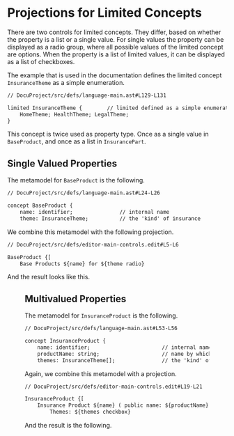 <script>
    import Figure from "$lib/figures/Figure.svelte";
</script>

# Projections for Limited Concepts

There are two controls for limited concepts. They differ, based on whether the property is a list or a single value.
For single values the property can be displayed as a radio group, where all possible values of the 
limited concept are options. When the property is a list of limited values, it can be displayed as a list of checkboxes.

The example that is used in the documentation defines the limited concept `InsuranceTheme` as a simple enumeration.

```txt
// DocuProject/src/defs/language-main.ast#L129-L131

limited InsuranceTheme {        // limited defined as a simple enumeration
    HomeTheme; HealthTheme; LegalTheme;
}
```

This concept is twice used as property type. Once as a single value in `BaseProduct`, and once 
as a list in `InsurancePart`.

## Single Valued Properties

The metamodel for `BaseProduct` is the following.

```txt
// DocuProject/src/defs/language-main.ast#L24-L26

concept BaseProduct {
    name: identifier;               // internal name
    theme: InsuranceTheme;          // the 'kind' of insurance
```

We combine this metamodel with the following projection.

```txt
// DocuProject/src/defs/editor-main-controls.edit#L5-L6

BaseProduct {[
    Base Products ${name} for ${theme radio}
```

And the result looks like this.

<Figure
imageName={'Documentation-Limited-Projections-screenshot1.png'}
caption={'A control for a single value of limited type'}
figureNumber={1}
/>

## Multivalued Properties

The metamodel for `InsuranceProduct` is the following.

```txt
// DocuProject/src/defs/language-main.ast#L53-L56

concept InsuranceProduct {
    name: identifier;                       // internal name
    productName: string;                    // name by which this product is known to the public
    themes: InsuranceTheme[];               // the 'kind' of insurance
```

Again, we combine this metamodel with a projection.

```txt
// DocuProject/src/defs/editor-main-controls.edit#L19-L21

InsuranceProduct {[
    Insurance Product ${name} ( public name: ${productName} ) USES ${basedOn horizontal separator[, ]}
        Themes: ${themes checkbox}
```

And the result is the following.

<Figure
imageName={'Documentation-Limited-Projections-screenshot2.png'}
caption={'A control for a multivalued property of limited type'}
figureNumber={2}
/>

